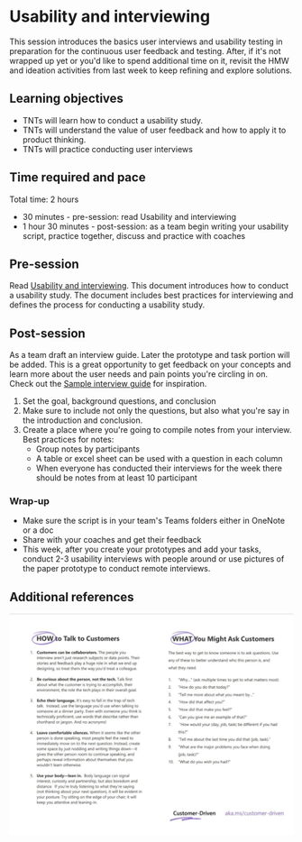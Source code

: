 # Usability and interviewing

This session introduces the basics user interviews and usability testing in preparation for the continuous user feedback and testing. After, if it's not wrapped up yet or you'd like to spend additional time on it, revisit the HMW and ideation activities from last week to keep refining and explore solutions.

## Learning objectives

* TNTs will learn how to conduct a usability study.
* TNTs will understand the value of user feedback and how to apply it to product thinking.
* TNTs will practice conducting user interviews

## Time required and pace

Total time: 2 hours

* 30 minutes - pre-session: read Usability and interviewing
* 1 hour 30 minutes - post-session: as a team begin writing your usability script, practice together, discuss and practice with coaches

## Pre-session

Read [Usability and interviewing](https://github.com/tnt-summer-academy/Curriculum/blob/main/Reference/Product%20decks/2.0%20-%20Usability%20and%20interviewing.pdf). This document introduces how to conduct a usability study. The document includes best practices for interviewing and defines the process for conducting a usability study.

## Post-session

As a team draft an interview guide. Later the prototype and task portion will be added. This is a great opportunity to get feedback on your concepts and learn more about the user needs and pain points you're circling in on. Check out the [Sample interview guide](https://github.com/tnt-summer-academy/Curriculum/blob/main/Reference/SampleInteviewGuide.md) for inspiration.

1. Set the goal, background questions, and conclusion
2. Make sure to include not only the questions, but also what you're say in the introduction and conclusion.
3. Create a place where you're going to compile notes from your interview. Best practices for notes:
    - Group notes by participants
    - A table or excel sheet can be used with a question in each column
    - When everyone has conducted their interviews for the week there should be notes from at least 10 participant

### Wrap-up

* Make sure the script is in your team's Teams folders either in OneNote or a doc
* Share with your coaches and get their feedback
* This week, after you create your prototypes and add your tasks, conduct 2-3 usability interviews with people around or use pictures of the paper prototype to conduct remote interviews.

## Additional references

![How to talk to customers](QuickTips_TalkingToCustomers.png)
